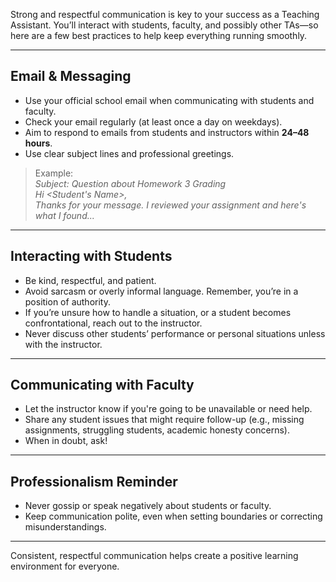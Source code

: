 
Strong and respectful communication is key to your success as a Teaching Assistant. You’ll interact with students, faculty, and possibly other TAs—so here are a few best practices to help keep everything running smoothly.

---
## Email & Messaging

- Use your official school email when communicating with students and faculty.
- Check your email regularly (at least once a day on weekdays).
- Aim to respond to emails from students and instructors within **24–48 hours**.
- Use clear subject lines and professional greetings.

> Example:  
> *Subject: Question about Homework 3 Grading*  
> *Hi <Student's Name>,*  
> *Thanks for your message. I reviewed your assignment and here's what I found...*

---
## Interacting with Students

- Be kind, respectful, and patient.
- Avoid sarcasm or overly informal language. Remember, you’re in a position of authority.
- If you’re unsure how to handle a situation, or a student becomes confrontational, reach out to the instructor.
- Never discuss other students’ performance or personal situations unless with the instructor.

---
## Communicating with Faculty

- Let the instructor know if you're going to be unavailable or need help.
- Share any student issues that might require follow-up (e.g., missing assignments, struggling students, academic honesty concerns).
- When in doubt, ask!

---
## Professionalism Reminder

- Never gossip or speak negatively about students or faculty.
- Keep communication polite, even when setting boundaries or correcting misunderstandings.

---
Consistent, respectful communication helps create a positive learning environment for everyone.
